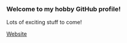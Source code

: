 ### Welcome to my hobby GitHub profile! 
Lots of exciting stuff to come!

<a href="https://michael-gebhart.com"> Website </a>

<!--
Website:

Unreal projects:

Unity:

Other:

<!--
**m-gebhart/m-gebhart** is a ✨ _special_ ✨ repository because its `README.md` (this file) appears on your GitHub profile.

Here are some ideas to get you started:

- 🔭 I’m currently working on ...
- 🌱 I’m currently learning ...
- 👯 I’m looking to collaborate on ...
- 🤔 I’m looking for help with ...
- 💬 Ask me about ...
- 📫 How to reach me: ...
- 😄 Pronouns: ...
- ⚡ Fun fact: ...
-->

